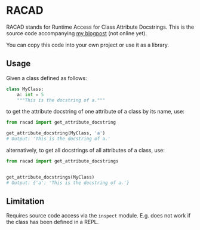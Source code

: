 # RACAD

RACAD stands for Runtime Access for Class Attribute Docstrings.
This is the source code accompanying [my blogpost](https://www.steinm.net/blog/runtime_accessible_class_attribute_docstrings/) (not online yet).

You can copy this code into your own project or use it as a library.

## Usage

Given a class defined as follows:

```python
class MyClass:
    a: int = 5
    """This is the docstring of a."""
```

to get the attribute docstring of one attribute of a class by its name, use:

```python
from racad import get_attribute_docstring

get_attribute_docstring(MyClass, 'a')
# Output: 'This is the docstring of a.'
```

alternatively, to get all docstrings of all attributes of a class, use:

```python
from racad import get_attribute_docstrings


get_attribute_docstrings(MyClass)
# Output: {'a': 'This is the docstring of a.'}
```

## Limitation

Requires source code access via the `inspect` module. 
E.g. does not work if the class has been defined in a REPL.

